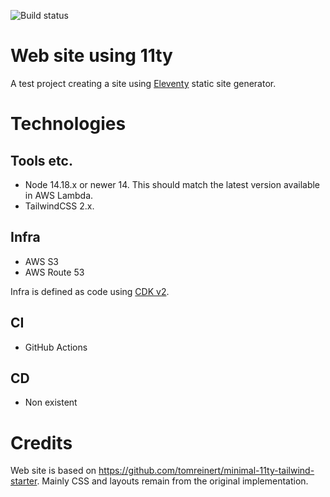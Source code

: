 ![Build status](https://github.com/pelaakso/www2-eleventy/actions/workflows/build-non-production.yml/badge.svg?branch=main)

# Web site using 11ty

A test project creating a site using [Eleventy](https://www.11ty.dev/) static site generator.

# Technologies

## Tools etc.

* Node 14.18.x or newer 14. This should match the latest version available in AWS Lambda.
* TailwindCSS 2.x.

## Infra

* AWS S3
* AWS Route 53

Infra is defined as code using [CDK v2](https://docs.aws.amazon.com/cdk/v2/guide/home.html).

## CI

* GitHub Actions

## CD

* Non existent

# Credits

Web site is based on https://github.com/tomreinert/minimal-11ty-tailwind-starter.
Mainly CSS and layouts remain from the original implementation.
